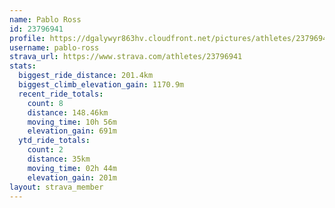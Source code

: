 ```yaml
---
name: Pablo Ross
id: 23796941
profile: https://dgalywyr863hv.cloudfront.net/pictures/athletes/23796941/14615399/1/large.jpg
username: pablo-ross
strava_url: https://www.strava.com/athletes/23796941
stats:
  biggest_ride_distance: 201.4km
  biggest_climb_elevation_gain: 1170.9m
  recent_ride_totals:
    count: 8
    distance: 148.46km
    moving_time: 10h 56m
    elevation_gain: 691m
  ytd_ride_totals:
    count: 2
    distance: 35km
    moving_time: 02h 44m
    elevation_gain: 201m
layout: strava_member
--- 
```


